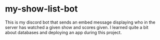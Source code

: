 # my-show-list-bot
This is my discord bot that sends an embed message displaying who in the server has watched a given show and scores given.
I learned quite a bit about databases and deploying an app during this project.
